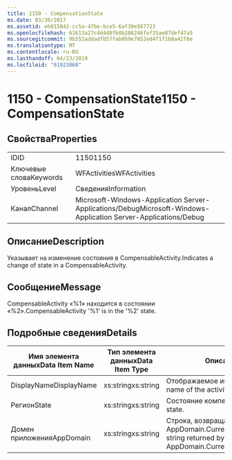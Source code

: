 ```yaml
---
title: 1150 - CompensationState
ms.date: 03/30/2017
ms.assetid: eb015842-cc5a-47be-bce5-6af39e567723
ms.openlocfilehash: 61613a27c4d4d8fb0b206246fef25ae87def47a5
ms.sourcegitcommit: 9b552addadfb57fab0b9e7852ed4f1f1b8a42f8e
ms.translationtype: MT
ms.contentlocale: ru-RU
ms.lasthandoff: 04/23/2019
ms.locfileid: "61923868"
---
```

# <a name="1150---compensationstate"></a><span data-ttu-id="23fe4-102">1150 - CompensationState</span><span class="sxs-lookup"><span data-stu-id="23fe4-102">1150 - CompensationState</span></span>
## <a name="properties"></a><span data-ttu-id="23fe4-103">Свойства</span><span class="sxs-lookup"><span data-stu-id="23fe4-103">Properties</span></span>  
  
|||  
|-|-|  
|<span data-ttu-id="23fe4-104">ID</span><span class="sxs-lookup"><span data-stu-id="23fe4-104">ID</span></span>|<span data-ttu-id="23fe4-105">1150</span><span class="sxs-lookup"><span data-stu-id="23fe4-105">1150</span></span>|  
|<span data-ttu-id="23fe4-106">Ключевые слова</span><span class="sxs-lookup"><span data-stu-id="23fe4-106">Keywords</span></span>|<span data-ttu-id="23fe4-107">WFActivities</span><span class="sxs-lookup"><span data-stu-id="23fe4-107">WFActivities</span></span>|  
|<span data-ttu-id="23fe4-108">Уровень</span><span class="sxs-lookup"><span data-stu-id="23fe4-108">Level</span></span>|<span data-ttu-id="23fe4-109">Сведения</span><span class="sxs-lookup"><span data-stu-id="23fe4-109">Information</span></span>|  
|<span data-ttu-id="23fe4-110">Канал</span><span class="sxs-lookup"><span data-stu-id="23fe4-110">Channel</span></span>|<span data-ttu-id="23fe4-111">Microsoft-Windows-Application Server-Applications/Debug</span><span class="sxs-lookup"><span data-stu-id="23fe4-111">Microsoft-Windows-Application Server-Applications/Debug</span></span>|  
  
## <a name="description"></a><span data-ttu-id="23fe4-112">Описание</span><span class="sxs-lookup"><span data-stu-id="23fe4-112">Description</span></span>  
 <span data-ttu-id="23fe4-113">Указывает на изменение состояния в CompensableActivity.</span><span class="sxs-lookup"><span data-stu-id="23fe4-113">Indicates a change of state in a CompensableActivity.</span></span>  
  
## <a name="message"></a><span data-ttu-id="23fe4-114">Сообщение</span><span class="sxs-lookup"><span data-stu-id="23fe4-114">Message</span></span>  
 <span data-ttu-id="23fe4-115">CompensableActivity «%1» находится в состоянии «%2».</span><span class="sxs-lookup"><span data-stu-id="23fe4-115">CompensableActivity '%1' is in the '%2' state.</span></span>  
  
## <a name="details"></a><span data-ttu-id="23fe4-116">Подробные сведения</span><span class="sxs-lookup"><span data-stu-id="23fe4-116">Details</span></span>  
  
|<span data-ttu-id="23fe4-117">Имя элемента данных</span><span class="sxs-lookup"><span data-stu-id="23fe4-117">Data Item Name</span></span>|<span data-ttu-id="23fe4-118">Тип элемента данных</span><span class="sxs-lookup"><span data-stu-id="23fe4-118">Data Item Type</span></span>|<span data-ttu-id="23fe4-119">Описание</span><span class="sxs-lookup"><span data-stu-id="23fe4-119">Description</span></span>|  
|--------------------|--------------------|-----------------|  
|<span data-ttu-id="23fe4-120">DisplayName</span><span class="sxs-lookup"><span data-stu-id="23fe4-120">DisplayName</span></span>|<span data-ttu-id="23fe4-121">xs:string</span><span class="sxs-lookup"><span data-stu-id="23fe4-121">xs:string</span></span>|<span data-ttu-id="23fe4-122">Отображаемое имя действия.</span><span class="sxs-lookup"><span data-stu-id="23fe4-122">The display name of the activity.</span></span>|  
|<span data-ttu-id="23fe4-123">Регион</span><span class="sxs-lookup"><span data-stu-id="23fe4-123">State</span></span>|<span data-ttu-id="23fe4-124">xs:string</span><span class="sxs-lookup"><span data-stu-id="23fe4-124">xs:string</span></span>|<span data-ttu-id="23fe4-125">Состояние компенсации.</span><span class="sxs-lookup"><span data-stu-id="23fe4-125">The compensation state.</span></span>|  
|<span data-ttu-id="23fe4-126">Домен приложения</span><span class="sxs-lookup"><span data-stu-id="23fe4-126">AppDomain</span></span>|<span data-ttu-id="23fe4-127">xs:string</span><span class="sxs-lookup"><span data-stu-id="23fe4-127">xs:string</span></span>|<span data-ttu-id="23fe4-128">Строка, возвращаемая AppDomain.CurrentDomain.FriendlyName.</span><span class="sxs-lookup"><span data-stu-id="23fe4-128">The string returned by AppDomain.CurrentDomain.FriendlyName.</span></span>|
